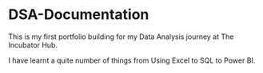 # DSA-Documentation
This is my first portfolio building for my Data Analysis journey at The Incubator Hub.

I have learnt a quite number of things from Using Excel to SQL to Power BI.
